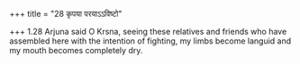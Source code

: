 +++
title = "28 कृपया परयाऽऽविष्टो"

+++
1.28 Arjuna said O Krsna, seeing these relatives and friends who have
assembled here with the intention of fighting, my limbs become languid
and my mouth becomes completely dry.
